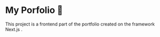 # My Porfolio 💎

This project is a frontend part of the portfolio created on the framework Next.js .

